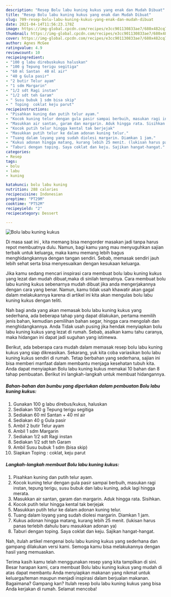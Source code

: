 ```yaml
---
description: "Resep Bolu labu kuning kukus yang enak dan Mudah Dibuat"
title: "Resep Bolu labu kuning kukus yang enak dan Mudah Dibuat"
slug: 709-resep-bolu-labu-kuning-kukus-yang-enak-dan-mudah-dibuat
date: 2021-04-14T11:56:23.178Z
image: https://img-global.cpcdn.com/recipes/e3cc901130833ae7/680x482cq70/bolu-labu-kuning-kukus-foto-resep-utama.jpg
thumbnail: https://img-global.cpcdn.com/recipes/e3cc901130833ae7/680x482cq70/bolu-labu-kuning-kukus-foto-resep-utama.jpg
cover: https://img-global.cpcdn.com/recipes/e3cc901130833ae7/680x482cq70/bolu-labu-kuning-kukus-foto-resep-utama.jpg
author: Agnes McGee
ratingvalue: 4.9
reviewcount: 10
recipeingredient:
- "100 g labu direbuskukus haluskan"
- "100 g Tepung terigu segitiga"
- "60 ml Santan  40 ml air"
- "40 g Gula pasir"
- "2 butir Telur ayam"
- "1 sdm Margarin"
- "1/2 sdt Ragi instan"
- "1/2 sdt teh Garam"
- " Susu bubuk 1 sdm bisa skip"
- " Toping  coklat keju parut"
recipeinstructions:
- "Pisahkan kuning dan putih telur ayam."
- "Kocok kuning telur dengan gula pasir sampai berbuih, masukan ragi instan, tepung terigu, susu bubuk dan labu kuning, aduk lagi hingga merata."
- "Masukkan air santan, garam dan margarin. Aduk hingga rata. Sisihkan."
- "Kocok putih telur hingga kental tak berjejak"
- "Masukkan putih telur ke dalam adonan kuning telur."
- "Tuang dalam loyang yang sudah diolesi margarin. Diamkan 1 jam."
- "Kukus adonan hingga matang, kurang lebih 25 menit. (lukisan harus panas terlebih dahulu baru masukkan adonan ya)"
- "Taburi dengan toping. Saya coklat dan keju. Sajikan hangat-hangat."
categories:
- Resep
tags:
- bolu
- labu
- kuning

katakunci: bolu labu kuning 
nutrition: 288 calories
recipecuisine: Indonesian
preptime: "PT29M"
cooktime: "PT52M"
recipeyield: "2"
recipecategory: Dessert

---
```



![Bolu labu kuning kukus](https://img-global.cpcdn.com/recipes/e3cc901130833ae7/680x482cq70/bolu-labu-kuning-kukus-foto-resep-utama.jpg)

Di masa  saat ini , kita memang bisa mengorder masakan jadi tanpa harus repot membuatnya dulu. Namun, bagi kamu yang mau menyuguhkan sajian terbaik untuk keluarga, maka kamu memang lebih bagus menghidangkannya dengan tangan sendiri. Sebab, memasak sendiri jauh lebih sehat serta bisa menyesuaikan dengan kesukaan keluarga.

Jika kamu sedang mencari inspirasi cara membuat bolu labu kuning kukus yang lezat dan mudah dibuat,maka di sinilah tempatnya. Cara membuat bolu labu kuning kukus  sebenarnya mudah dibuat jika anda mengerjakannya dengan cara yang benar. Namun, kamu tidak usah khawatir akan gagal dalam melakukannya 
karena di artikel ini kita akan mengulas bolu labu kuning kukus dengan teliti.  



Nah bagi anda yang akan memasak bolu labu kuning kukus yang sederhana, ada beberapa tahap yang dapat dilakukan, pertama memilih jenis bahan, kemudian pemilihan bahan segar, hingga cara mengolah dan menghidangkannya. Anda Tidak usah pusing jika hendak menyiapkan bolu labu kuning kukus yang lezat di rumah. Sebab, asalkan kamu  tahu caranya, maka hidangan ini dapat jadi suguhan yang istimewa.

Berikut, ada beberapa cara mudah dalam memasak resep bolu labu kuning kukus yang siap dikreasikan. Sekarang, yuk kita coba variasikan bolu labu kuning kukus sendiri di rumah. Tetap berbahan yang sederhana, sajian ini bisa memberi manfaat dalam membantu menjaga kesehatan tubuh kita. Anda dapat menyiapkan Bolu labu kuning kukus memakai 10 bahan dan 8 tahap pembuatan. Berikut ini langkah-langkah untuk membuat hidangannya.

<!--inarticleads1-->

##### Bahan-bahan dan bumbu yang diperlukan dalam pembuatan Bolu labu kuning kukus:

1. Gunakan 100 g labu direbus/kukus, haluskan
1. Sediakan 100 g Tepung terigu segitiga
1. Sediakan 60 ml Santan + 40 ml air
1. Sediakan 40 g Gula pasir
1. Ambil 2 butir Telur ayam
1. Ambil 1 sdm Margarin
1. Sediakan 1/2 sdt Ragi instan
1. Sediakan 1/2 sdt teh Garam
1. Ambil  Susu bubuk 1 sdm (bisa skip)
1. Siapkan  Toping : coklat, keju parut




<!--inarticleads2-->

##### Langkah-langkah membuat Bolu labu kuning kukus:

1. Pisahkan kuning dan putih telur ayam.
1. Kocok kuning telur dengan gula pasir sampai berbuih, masukan ragi instan, tepung terigu, susu bubuk dan labu kuning, aduk lagi hingga merata.
1. Masukkan air santan, garam dan margarin. Aduk hingga rata. Sisihkan.
1. Kocok putih telur hingga kental tak berjejak
1. Masukkan putih telur ke dalam adonan kuning telur.
1. Tuang dalam loyang yang sudah diolesi margarin. Diamkan 1 jam.
1. Kukus adonan hingga matang, kurang lebih 25 menit. (lukisan harus panas terlebih dahulu baru masukkan adonan ya)
1. Taburi dengan toping. Saya coklat dan keju. Sajikan hangat-hangat.




Nah, itulah artikel mengenai  bolu labu kuning kukus  yang sederhana dan gampang dilakukan versi kami. Semoga kamu bisa melakukannya dengan hasil yang memuaskan. 

Terima kasih kamu telah menggunakan resep yang kita tampilkan di sini. Besar harapan kami, cara membuat  Bolu labu kuning kukus yang mudah di atas dapat membantu Anda menyiapkan makanan yang nikmat untuk keluarga/teman maupun menjadi inspirasi dalam berjualan makanan. Bagaimana? Gampang kan? Itulah resep bolu labu kuning kukus yang bisa Anda kerjakan di rumah. Selamat mencoba!


